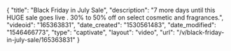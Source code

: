 {
    "title": "Black Friday in July Sale",
    "description": "7 more days until this HUGE sale goes live . 30% to 50% off on select cosmetic and fragrances.",
    "videoid": "165363831",
    "date_created": "1530561483",
    "date_modified": "1546466773",
    "type": "captivate",
    "layout": "video",
    "url": "\/v\/black-friday-in-july-sale\/165363831"
}